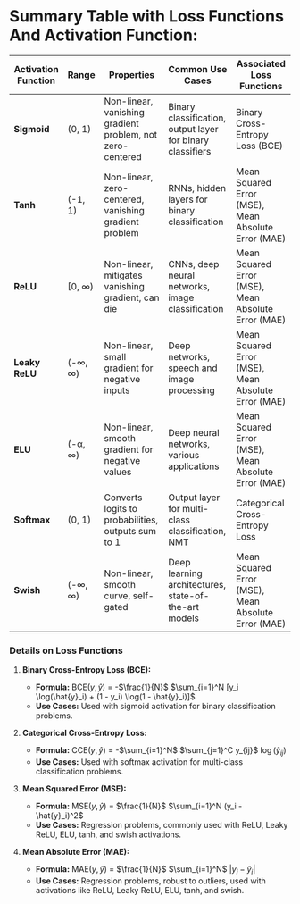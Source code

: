 
<br>
<br>
<br>


# Summary Table with Loss Functions And Activation Function:

| Activation Function | Range       | Properties                                           | Common Use Cases                                     | Associated Loss Functions                            |
|---------------------|-------------|------------------------------------------------------|------------------------------------------------------|-----------------------------------------------------|
| **Sigmoid**         | (0, 1)      | Non-linear, vanishing gradient problem, not zero-centered | Binary classification, output layer for binary classifiers | Binary Cross-Entropy Loss (BCE)                      |
| **Tanh**            | (-1, 1)     | Non-linear, zero-centered, vanishing gradient problem | RNNs, hidden layers for binary classification         | Mean Squared Error (MSE), Mean Absolute Error (MAE) |
| **ReLU**            | [0, ∞)      | Non-linear, mitigates vanishing gradient, can die    | CNNs, deep neural networks, image classification     | Mean Squared Error (MSE), Mean Absolute Error (MAE) |
| **Leaky ReLU**      | (-∞, ∞)     | Non-linear, small gradient for negative inputs       | Deep networks, speech and image processing           | Mean Squared Error (MSE), Mean Absolute Error (MAE) |
| **ELU**             | (-α, ∞)     | Non-linear, smooth gradient for negative values      | Deep neural networks, various applications           | Mean Squared Error (MSE), Mean Absolute Error (MAE) |
| **Softmax**         | (0, 1)      | Converts logits to probabilities, outputs sum to 1   | Output layer for multi-class classification, NMT     | Categorical Cross-Entropy Loss                      |
| **Swish**           | (-∞, ∞)     | Non-linear, smooth curve, self-gated                 | Deep learning architectures, state-of-the-art models | Mean Squared Error (MSE), Mean Absolute Error (MAE) |

### Details on Loss Functions

1. **Binary Cross-Entropy Loss (BCE):**
   - **Formula:** $\text{BCE}(y, \hat{y})$ = -$\frac{1}{N}$ $\sum_{i=1}^N [y_i \log(\hat{y}_i) + (1 - y_i) \log(1 - \hat{y}_i)]$
   - **Use Cases:** Used with sigmoid activation for binary classification problems.

2. **Categorical Cross-Entropy Loss:**
   - **Formula:** $\text{CCE}(y, \hat{y})$ = -$\sum_{i=1}^N$ $\sum_{j=1}^C y_{ij}$ $\log(\hat{y}_{ij})$
   - **Use Cases:** Used with softmax activation for multi-class classification problems.

3. **Mean Squared Error (MSE):**
   - **Formula:** $\text{MSE}(y, \hat{y})$ = $\frac{1}{N}$ $\sum_{i=1}^N (y_i - \hat{y}_i)^2$
   - **Use Cases:** Regression problems, commonly used with ReLU, Leaky ReLU, ELU, tanh, and swish activations.

4. **Mean Absolute Error (MAE):**
   - **Formula:** $\text{MAE}(y, \hat{y})$ = $\frac{1}{N}$ $\sum_{i=1}^N$ $|y_i - \hat{y}_i|$
   - **Use Cases:** Regression problems, robust to outliers, used with activations like ReLU, Leaky ReLU, ELU, tanh, and swish.


<br>
<br>
<br>

